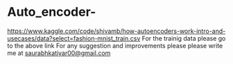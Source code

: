 # Auto_encoder-
https://www.kaggle.com/code/shivamb/how-autoencoders-work-intro-and-usecases/data?select=fashion-mnist_train.csv
For the trainig data please go to the above link
For any suggestion and improvements please please write me at saurabhkatiyar00@gmail.com
